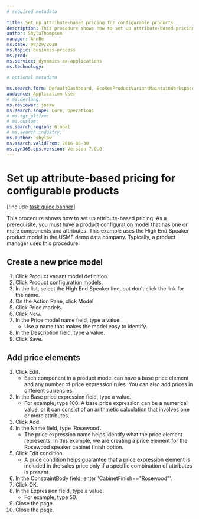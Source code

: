 ```yaml
--- 
# required metadata 
 
title: Set up attribute-based pricing for configurable products
description: This procedure shows how to set up attribute-based pricing. 
author: ShylaThompson
manager: AnnBe 
ms.date: 08/29/2018
ms.topic: business-process 
ms.prod:  
ms.service: dynamics-ax-applications 
ms.technology:  
 
# optional metadata 
 
ms.search.form: DefaultDashboard, EcoResProductVariantMaintainWorkspace, PCProductConfigurationModelListPage, PCPriceModelList, PCPriceModel, PCConstraintEditor   
audience: Application User 
# ms.devlang:  
ms.reviewer: josaw
ms.search.scope: Core, Operations 
# ms.tgt_pltfrm:  
# ms.custom:  
ms.search.region: Global
# ms.search.industry: 
ms.author: shylaw
ms.search.validFrom: 2016-06-30 
ms.dyn365.ops.version: Version 7.0.0 
---
```

# Set up attribute-based pricing for configurable products

[!include [task guide banner](../../includes/task-guide-banner.md)]

This procedure shows how to set up attribute-based pricing. As a prerequisite, you must have a product configuration model that has one or more components and attributes. This example uses the High End Speaker product model in the USMF demo data company. Typically, a product manager uses this procedure.


## Create a new price model
1. Click Product variant model definition.
2. Click Product configuration models.
3. In the list, select the High End Speaker line, but don’t click the link for the name.
4. On the Action Pane, click Model.
5. Click Price models.
6. Click New.
7. In the Price model name field, type a value.
    * Use a name that makes the model easy to identify.  
8. In the Description field, type a value.
9. Click Save.

## Add price elements
1. Click Edit.
    * Each component in a product model can have a base price element and any number of price expression rules. You can also add prices in different currencies.  
2. In the Base price expression field, type a value.
    * For example, type 100.   A base price expression can be a numerical value, or it can consist of an arithmetic calculation that involves one or more attributes.  
3. Click Add.
4. In the Name field, type ‘Rosewood’.
    * The price expression name helps identify what the price element represents. In this example, we are creating a price element for the Rosewood speaker cabinet finish option.  
5. Click Edit condition.
    * A price condition helps guarantee that a price expression element is included in the sales price only if a specific combination of attributes is present.  
6. In the ConstraintBody field, enter 'CabinetFinish=="Rosewood"'.
7. Click OK.
8. In the Expression field, type a value.
    * For example, type 50.  
9. Close the page.
10. Close the page.

